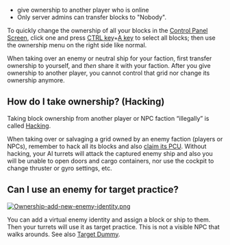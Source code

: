 
*   give ownership to another player who is online
*   Only server admins can transfer blocks to "Nobody".

To quickly change the ownership of all your blocks in the [Control Panel Screen](https://spaceengineers.wiki.gg/wiki/Control_Panel_Screen "Control Panel Screen"), click one and press [CTRL key](https://spaceengineers.wiki.gg/wiki/Key_Bindings "Key Bindings")+[A key](https://spaceengineers.wiki.gg/wiki/Key_Bindings "Key Bindings") to select all blocks; then use the ownership menu on the right side like normal.

When taking over an enemy or neutral ship for your faction, first transfer ownership to yourself, and _then_ share it with your faction. After you give ownership to another player, you cannot control that grid nor change its ownership anymore.

## How do I take ownership? (Hacking)

Taking block ownership from another player or NPC faction “illegally” is called [Hacking](https://spaceengineers.wiki.gg/wiki/Hacking "Hacking").

When taking over or salvaging a grid owned by an enemy faction (players or NPCs), remember to hack all its blocks and also [claim its PCU](https://spaceengineers.wiki.gg/wiki/Claim_NPC_Ship "Claim NPC Ship"). Without hacking, your AI turrets will attack the captured enemy ship and also you will be unable to open doors and cargo containers, nor use the cockpit to change thruster or gyro settings, etc.

## Can I use an enemy for target practice?

[![Ownership-add-new-enemy-identity.png](https://spaceengineers.wiki.gg/images/thumb/Ownership-add-new-enemy-identity.png/320px-Ownership-add-new-enemy-identity.png?952ba9)](https://spaceengineers.wiki.gg/wiki/File:Ownership-add-new-enemy-identity.png)

You can add a virtual enemy identity and assign a block or ship to them. Then your turrets will use it as target practice. This is not a visible NPC that walks arounds. See also [Target Dummy](https://spaceengineers.wiki.gg/wiki/Target_Dummy "Target Dummy").